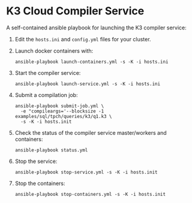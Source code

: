 K3 Cloud Compiler Service
==========================

A self-contained ansible playbook for launching the K3 compiler service:

1. Edit the `hosts.ini` and `config.yml` files for your cluster.

2. Launch docker containers with:

    ```ansible-playbook launch-containers.yml -s -K -i hosts.ini```

3. Start the compiler service:

    ```ansible-playbook launch-service.yml -s -K -i hosts.ini```

4. Submit a compilation job:

    ```
    ansible-playbook submit-job.yml \
      -e "compileargs='--blocksize -1 examples/sql/tpch/queries/k3/q1.k3 \
      -s -K -i hosts.init
    ```

5. Check the status of the compiler service master/workers and containers:

   ```ansible-playbook status.yml```

6. Stop the service:

   ```ansible-playbook stop-service.yml -s -K -i hosts.init```

7. Stop the containers:

   ```ansible-playbook stop-containers.yml -s -K -i hosts.init```
